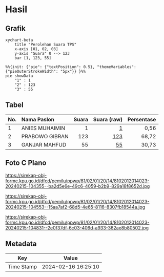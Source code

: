 # Hasil

## Grafik

```mermaid
xychart-beta
    title "Perolehan Suara TPS"
    x-axis [01, 02, 03]
    y-axis "Suara" 0 --> 123
    bar [1, 123, 55]
```

```mermaid
%%{init: {"pie": {"textPosition": 0.5}, "themeVariables": {"pieOuterStrokeWidth": "5px"}} }%%
pie showData
    "1" : 1
    "2" : 123
    "3" : 55
```

## Tabel

| No. | Nama Paslon    | Suara | Suara (raw) | Persentase |
|:--- |:-------------- | -----:| -----------:| ----------:|
| 1   | ANIES MUHAIMIN | 1     | [1][p-1]    | 0,56       |
| 2   | PRABOWO GIBRAN | 123   | [123][p-2]  | 68,72      |
| 3   | GANJAR MAHFUD  | 55    | [55][p-3]   | 30,73      |


[p-1]: https://github.com/gigit-pemilu/pemilu-2024-81-maluku/blob/main/pilpres/hitung-suara/sub/81-maluku/sub/02-maluku-tenggara/sub/01-kei-kecil/sub/2014-langgur/sub/023-tps/sub/paslon-1.txt
[p-2]: https://github.com/gigit-pemilu/pemilu-2024-81-maluku/blob/main/pilpres/hitung-suara/sub/81-maluku/sub/02-maluku-tenggara/sub/01-kei-kecil/sub/2014-langgur/sub/023-tps/sub/paslon-2.txt
[p-3]: https://github.com/gigit-pemilu/pemilu-2024-81-maluku/blob/main/pilpres/hitung-suara/sub/81-maluku/sub/02-maluku-tenggara/sub/01-kei-kecil/sub/2014-langgur/sub/023-tps/sub/paslon-3.txt

## Foto C Plano

https://sirekap-obj-formc.kpu.go.id/dfcd/pemilu/ppwp/81/02/01/20/14/8102012014023-20240215-104355--ba2d5e6e-49c6-4059-b2b9-829a18f8652d.jpg

https://sirekap-obj-formc.kpu.go.id/dfcd/pemilu/ppwp/81/02/01/20/14/8102012014023-20240215-104553--15aa7af2-68d5-4e65-8116-8307fb18544a.jpg

https://sirekap-obj-formc.kpu.go.id/dfcd/pemilu/ppwp/81/02/01/20/14/8102012014023-20240215-104831--2e0f37df-6c03-406d-a933-362ae8b80502.jpg


## Metadata

| Key        | Value               |
| ---------- | ------------------- |
| Time Stamp | 2024-02-16 16:25:10 |



